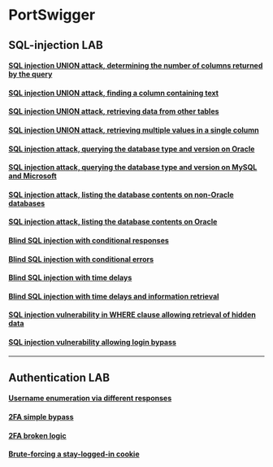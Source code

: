 # PortSwigger                                                                                                                          
## SQL-injection LAB
#### [SQL injection UNION attack, determining the number of columns returned by the query ](https://github.com/mohnad-0b/PortSwigge/blob/main/SQL_Injection/SQL_LAB_01.py)
#### [SQL injection UNION attack, finding a column containing text](https://github.com/mohnad-0b/PortSwigge/blob/main/SQL_Injection/SQL_LAB_02.py)
#### [SQL injection UNION attack, retrieving data from other tables](https://github.com/mohnad-0b/PortSwigge/blob/main/SQL_Injection/SQL_LAB_03.py)
#### [SQL injection UNION attack, retrieving multiple values in a single column](https://github.com/mohnad-0b/PortSwigge/blob/main/SQL_Injection/SQL_LAB_04.py)
#### [SQL injection attack, querying the database type and version on Oracle](https://github.com/mohnad-0b/PortSwigge/blob/main/SQL_Injection/SQL_LAB_05.py)
#### [SQL injection attack, querying the database type and version on MySQL and Microsoft](https://github.com/mohnad-0b/PortSwigge/blob/main/SQL_Injection/SQL_LAB_06.py)
#### [SQL injection attack, listing the database contents on non-Oracle databases](https://github.com/mohnad-0b/PortSwigge/blob/main/SQL_Injection/SQL_LAB_07.py)
#### [SQL injection attack, listing the database contents on Oracle](https://github.com/mohnad-0b/PortSwigge/blob/main/SQL_Injection/SQL_LAB_08.py)
#### [Blind SQL injection with conditional responses](https://github.com/mohnad-0b/PortSwigge/blob/main/SQL_Injection/SQL_LAB_09.py)
#### [Blind SQL injection with conditional errors](https://github.com/mohnad-0b/PortSwigge/blob/main/SQL_Injection/SQL_LAB_10.py)
#### [Blind SQL injection with time delays](https://github.com/mohnad-0b/PortSwigge/blob/main/SQL_Injection/SQL_LAB_11.py)
#### [Blind SQL injection with time delays and information retrieval](https://github.com/mohnad-0b/PortSwigge/blob/main/SQL_Injection/SQL_LAB_12.py)
#### [SQL injection vulnerability in WHERE clause allowing retrieval of hidden data](https://github.com/mohnad-0b/PortSwigge/blob/main/SQL_Injection/SQL_LAB_13.py)
#### [SQL injection vulnerability allowing login bypass](https://github.com/mohnad-0b/PortSwigge/blob/main/SQL_Injection/SQL_LAB_14.py)
---
## Authentication LAB
#### [Username enumeration via different responses ](https://github.com/mohnad-0b/PortSwigge/blob/main/Authentication/Auth_LAB_01.py)
#### [2FA simple bypass ](https://github.com/mohnad-0b/PortSwigge/blob/main/Authentication/Auth_LAB_02.py)
#### [2FA broken logic ](https://github.com/mohnad-0b/PortSwigge/blob/main/Authentication/Auth_LAB_08.py)
#### [Brute-forcing a stay-logged-in cookie](https://github.com/mohnad-0b/PortSwigge/blob/main/Authentication/Auth_LAB_09.py)

